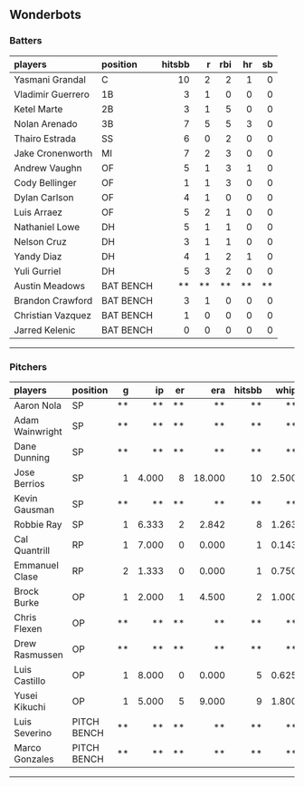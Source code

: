 ## Wonderbots

### Batters

 
|players           |position  | hitsbb|  r| rbi| hr| sb| 
|:-----------------|:---------|------:|--:|---:|--:|--:| 
|Yasmani Grandal   |C         |     10|  2|   2|  1|  0| 
|Vladimir Guerrero |1B        |      3|  1|   0|  0|  0| 
|Ketel Marte       |2B        |      3|  1|   5|  0|  0| 
|Nolan Arenado     |3B        |      7|  5|   5|  3|  0| 
|Thairo Estrada    |SS        |      6|  0|   2|  0|  0| 
|Jake Cronenworth  |MI        |      7|  2|   3|  0|  0| 
|Andrew Vaughn     |OF        |      5|  1|   3|  1|  0| 
|Cody Bellinger    |OF        |      1|  1|   3|  0|  0| 
|Dylan Carlson     |OF        |      4|  1|   0|  0|  0| 
|Luis Arraez       |OF        |      5|  2|   1|  0|  0| 
|Nathaniel Lowe    |DH        |      5|  1|   1|  0|  0| 
|Nelson Cruz       |DH        |      3|  1|   1|  0|  0| 
|Yandy Diaz        |DH        |      4|  1|   2|  1|  0| 
|Yuli Gurriel      |DH        |      5|  3|   2|  0|  0| 
|Austin Meadows    |BAT BENCH |     **| **|  **| **| **| 
|Brandon Crawford  |BAT BENCH |      3|  1|   0|  0|  0| 
|Christian Vazquez |BAT BENCH |      1|  0|   0|  0|  0| 
|Jarred Kelenic    |BAT BENCH |      0|  0|   0|  0|  0| 


* * *

### Pitchers

 
|players         |position    |  g|    ip| er|    era| hitsbb|  whip| so|  w| sv| 
|:---------------|:-----------|--:|-----:|--:|------:|------:|-----:|--:|--:|--:| 
|Aaron Nola      |SP          | **|    **| **|     **|     **|    **| **| **| **| 
|Adam Wainwright |SP          | **|    **| **|     **|     **|    **| **| **| **| 
|Dane Dunning    |SP          | **|    **| **|     **|     **|    **| **| **| **| 
|Jose Berrios    |SP          |  1| 4.000|  8| 18.000|     10| 2.500|  1|  0|  0| 
|Kevin Gausman   |SP          | **|    **| **|     **|     **|    **| **| **| **| 
|Robbie Ray      |SP          |  1| 6.333|  2|  2.842|      8| 1.263|  7|  0|  0| 
|Cal Quantrill   |RP          |  1| 7.000|  0|  0.000|      1| 0.143|  7|  1|  0| 
|Emmanuel Clase  |RP          |  2| 1.333|  0|  0.000|      1| 0.750|  2|  0|  2| 
|Brock Burke     |OP          |  1| 2.000|  1|  4.500|      2| 1.000|  1|  0|  0| 
|Chris Flexen    |OP          | **|    **| **|     **|     **|    **| **| **| **| 
|Drew Rasmussen  |OP          | **|    **| **|     **|     **|    **| **| **| **| 
|Luis Castillo   |OP          |  1| 8.000|  0|  0.000|      5| 0.625|  7|  0|  0| 
|Yusei Kikuchi   |OP          |  1| 5.000|  5|  9.000|      9| 1.800|  4|  0|  0| 
|Luis Severino   |PITCH BENCH | **|    **| **|     **|     **|    **| **| **| **| 
|Marco Gonzales  |PITCH BENCH | **|    **| **|     **|     **|    **| **| **| **| 


* * *


